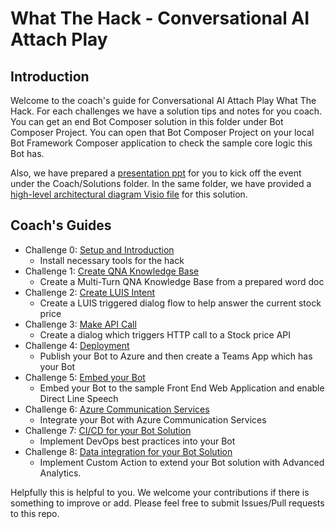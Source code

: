 
# What The Hack - Conversational AI Attach Play

## Introduction
Welcome to the coach's guide for Conversational AI Attach Play What The Hack. For each challenges we have a solution tips and notes for you coach. You can get an end Bot Composer solution in this folder under Bot Composer Project. You can open that Bot Composer Project on your local Bot Framework Composer application to check the sample core logic this Bot has.

Also, we have prepared a [presentation ppt](https://github.com/microsoft/WhatTheHack/blob/master/030-ConversationalAI/Coach/Solutions/FSIBotAttachPlayProgram.pptx?raw=true) for you to kick off the event under the Coach/Solutions folder. In the same folder, we have provided a [high-level architectural diagram Visio file](https://github.com/microsoft/WhatTheHack/blob/master/030-ConversationalAI/Coach/Solutions/ArchitecturalDiagram.vsdx?raw=true) for this solution.

## Coach's Guides
 - Challenge 0: [Setup and Introduction](./Solution-0.md)
    * Install necessary tools for the hack
 - Challenge 1: [Create QNA Knowledge Base](./Solution-1.md)
    * Create a Multi-Turn QNA Knowledge Base from a prepared word doc
 - Challenge 2: [Create LUIS Intent](./Solution-2.md)
    * Create a LUIS triggered dialog flow to help answer the current stock price
 - Challenge 3: [Make API Call](./Solution-3.md)
    * Create a dialog which triggers HTTP call to a Stock price API
 - Challenge 4: [Deployment](./Solution-4.md)
    * Publish your Bot to Azure and then create a Teams App which has your Bot
 - Challenge 5: [Embed your Bot](./Solution-5.md)
    * Embed your Bot to the sample Front End Web Application and enable Direct Line Speech
 - Challenge 6: [Azure Communication Services](./Solution-6.md)
    * Integrate your Bot with Azure Communication Services
 - Challenge 7: [CI/CD for your Bot Solution](./Solution-7.md)
    * Implement DevOps best practices into your Bot
 - Challenge 8: [Data integration for your Bot Solution](./Solution-8.md)
    * Implement Custom Action to extend your Bot solution with Advanced Analytics.


 Helpfully this is helpful to you. We welcome your contributions if there is something to improve or add. Please feel free to submit Issues/Pull requests to this repo.
